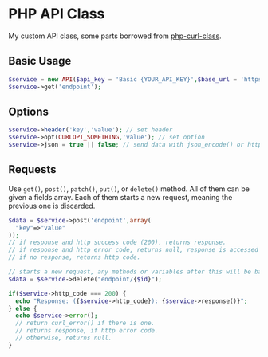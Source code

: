 # PHP API Class
My custom API class, some parts borrowed from [php-curl-class](https://github.com/php-curl-class/php-curl-class).

## Basic Usage

```php
$service = new API($api_key = 'Basic {YOUR_API_KEY}',$base_url = 'https://api.example.com/v1/', $send_json = true | false);
$service->get('endpoint');
```

## Options

```php
$service->header('key','value'); // set header
$service->opt(CURLOPT_SOMETHING,'value'); // set option
$service->json = true || false; // send data with json_encode() or http_build_query()
```

## Requests

Use `get()`, `post()`, `patch()`, `put()`, or `delete()` method. All of them can be given a fields array. Each of them starts a new request, meaning the previous one is discarded.

```php
$data = $service->post('endpoint',array(
  "key"=>"value"
));
// if response and http success code (200), returns response.
// if response and http error code, returns null, response is accessed via the error() method.
// if no response, returns http code.

// starts a new request, any methods or variables after this will be based on this request
$data = $service->delete("endpoint/{$id}");

if($service->http_code === 200) {
  echo "Response: ({$service->http_code}): {$service->response()}";
} else {
  echo $service->error();
  // return curl_error() if there is one.
  // returns response, if http error code.
  // otherwise, returns null.
}
```
